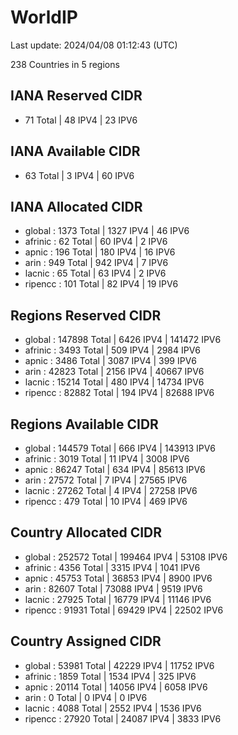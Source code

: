 # WorldIP

Last update: 2024/04/08 01:12:43 (UTC)

238 Countries in 5 regions

## IANA Reserved CIDR

- 71 Total | 48 IPV4 | 23 IPV6

## IANA Available CIDR

- 63 Total | 3 IPV4 | 60 IPV6

## IANA Allocated CIDR

- global : 1373 Total | 1327 IPV4 | 46 IPV6
- afrinic : 62 Total | 60 IPV4 | 2 IPV6
- apnic : 196 Total | 180 IPV4 | 16 IPV6
- arin : 949 Total | 942 IPV4 | 7 IPV6
- lacnic : 65 Total | 63 IPV4 | 2 IPV6
- ripencc : 101 Total | 82 IPV4 | 19 IPV6

## Regions Reserved CIDR

- global : 147898 Total | 6426 IPV4 | 141472 IPV6
- afrinic : 3493 Total | 509 IPV4 | 2984 IPV6
- apnic : 3486 Total | 3087 IPV4 | 399 IPV6
- arin : 42823 Total | 2156 IPV4 | 40667 IPV6
- lacnic : 15214 Total | 480 IPV4 | 14734 IPV6
- ripencc : 82882 Total | 194 IPV4 | 82688 IPV6

## Regions Available CIDR

- global : 144579 Total | 666 IPV4 | 143913 IPV6
- afrinic : 3019 Total | 11 IPV4 | 3008 IPV6
- apnic : 86247 Total | 634 IPV4 | 85613 IPV6
- arin : 27572 Total | 7 IPV4 | 27565 IPV6
- lacnic : 27262 Total | 4 IPV4 | 27258 IPV6
- ripencc : 479 Total | 10 IPV4 | 469 IPV6

## Country Allocated CIDR

- global : 252572 Total | 199464 IPV4 | 53108 IPV6
- afrinic : 4356 Total | 3315 IPV4 | 1041 IPV6
- apnic : 45753 Total | 36853 IPV4 | 8900 IPV6
- arin : 82607 Total | 73088 IPV4 | 9519 IPV6
- lacnic : 27925 Total | 16779 IPV4 | 11146 IPV6
- ripencc : 91931 Total | 69429 IPV4 | 22502 IPV6

## Country Assigned CIDR

- global : 53981 Total | 42229 IPV4 | 11752 IPV6
- afrinic : 1859 Total | 1534 IPV4 | 325 IPV6
- apnic : 20114 Total | 14056 IPV4 | 6058 IPV6
- arin : 0 Total | 0 IPV4 | 0 IPV6
- lacnic : 4088 Total | 2552 IPV4 | 1536 IPV6
- ripencc : 27920 Total | 24087 IPV4 | 3833 IPV6
